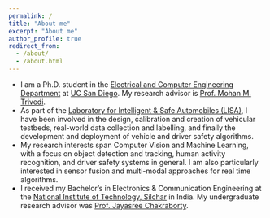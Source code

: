 ```yaml
---
permalink: /
title: "About me"
excerpt: "About me"
author_profile: true
redirect_from: 
  - /about/
  - /about.html
---
```


* I am a Ph.D. student in the [Electrical and Computer Engineering Department](http://www.ece.ucsd.edu/) at [UC San Diego](https://ucsd.edu/). My research advisor is [Prof. Mohan M. Trivedi](http://jacobsschool.ucsd.edu/faculty/faculty_bios/index.sfe?fmp_recid=68).
* As part of the [Laboratory for Intelligent & Safe Automobiles (LISA)](http://cvrr.ucsd.edu/), I have been involved in the design, calibration and creation of vehicular testbeds, real-world data collection and labelling, and finally the development and deployment of vehicle and driver safety algorithms.
* My research interests span Computer Vision and Machine Learning, with a focus on object detection and tracking, human activity recognition, and driver safety systems in general. I am also particularly interested in sensor fusion and multi-modal approaches for real time algorithms.
* I received my Bachelor’s in Electronics & Communication Engineering at the [National Institute of Technology, Silchar](http://www.nits.ac.in/) in India. My undergraduate research advisor was [Prof. Jayasree Chakraborty](http://hpbresearch.org/members/jayasree-chakraborty/).
